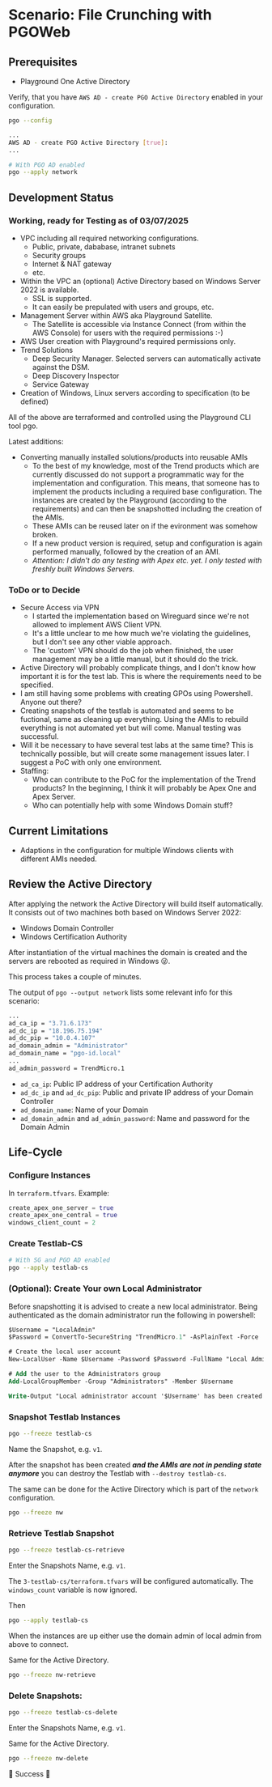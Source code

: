 # Scenario: File Crunching with PGOWeb


## Prerequisites

- Playground One Active Directory

Verify, that you have `AWS AD - create PGO Active Directory` enabled in your configuration.

```sh
pgo --config
```

```sh
...
AWS AD - create PGO Active Directory [true]: 
...
```

```sh
# With PGO AD enabled
pgo --apply network
```

## Development Status

### Working, ready for Testing as of 03/07/2025

- VPC including all required networking configurations.
  - Public, private, dababase, intranet subnets
  - Security groups
  - Internet & NAT gateway
  - etc.
- Within the VPC an (optional) Active Directory based on Windows Server 2022 is available.
  - SSL is supported.
  - It can easily be prepulated with users and groups, etc.
- Management Server within AWS aka Playground Satellite.
  - The Satellite is accessible via Instance Connect (from within the AWS Console) for users with the required permissions :-)
- AWS User creation with Playground's required permissions only.
- Trend Solutions
  - Deep Security Manager. Selected servers can automatically activate against the DSM.
  - Deep Discovery Inspector
  - Service Gateway
- Creation of Windows, Linux servers according to specification (to be defined)

All of the above are terraformed and controlled using the Playground CLI tool pgo.

Latest additions:

- Converting manually installed solutions/products into reusable AMIs
  - To the best of my knowledge, most of the Trend products which are currently discussed do not support a programmatic way for the implementation and configuration. This means, that someone has to implement the products including a required base configuration. The instances are created by the Playground (according to the requirements) and can then be snapshotted including the creation of the AMIs.
  - These AMIs can be reused later on if the evironment was somehow broken.
  - If a new product version is required, setup and configuration is again performed manually, followed by the creation of an AMI.
  - *Attention: I didn't do any testing with Apex etc. yet. I only tested with freshly built Windows Servers.*

### ToDo or to Decide

- Secure Access via VPN
  - I started the implementation based on Wireguard since we're not allowed to implement AWS Client VPN.
  - It's a little unclear to me how much we're violating the guidelines, but I don't see any other viable approach.
  - The 'custom' VPN should do the job when finished, the user management may be a little manual, but it should do the trick.
- Active Directory will probably complicate things, and I don't know how important it is for the test lab. This is where the requirements need to be specified.
- I am still having some problems with creating GPOs using Powershell. Anyone out there?
- Creating snapshots of the testlab is automated and seems to be fuctional, same as cleaning up everything. Using the AMIs to rebuild everything is not automated yet but will come. Manual testing was successful.
- Will it be necessary to have several test labs at the same time? This is technically possible, but will create some management issues later. I suggest a PoC with only one environment.
- Staffing:
  - Who can contribute to the PoC for the implementation of the Trend products? In the beginning, I think it will probably be Apex One and Apex Server.
  - Who can potentially help with some Windows Domain stuff?

## Current Limitations

- Adaptions in the configuration for multiple Windows clients with different AMIs needed.
 
## Review the Active Directory

After applying the network the Active Directory will build itself automatically. It consists out of two machines both based on Windows Server 2022:

- Windows Domain Controller 
- Windows Certification Authority

After instantiation of the virtual machines the domain is created and the servers are rebooted as required in Windows 😜.

This process takes a couple of minutes.

The output of `pgo --output network` lists some relevant info for this scenario:

```sh
...
ad_ca_ip = "3.71.6.173"
ad_dc_ip = "18.196.75.194"
ad_dc_pip = "10.0.4.107"
ad_domain_admin = "Administrator"
ad_domain_name = "pgo-id.local"
...
ad_admin_password = TrendMicro.1
```

- `ad_ca_ip`: Public IP address of your Certification Authority
- `ad_dc_ip` and `ad_dc_pip`: Public and private IP address of your Domain Controller
- `ad_domain_name`: Name of your Domain
- `ad_domain_admin` and `ad_admin_password`: Name and password for the Domain Admin

## Life-Cycle

### Configure Instances

In `terraform.tfvars`. Example:

```tf
create_apex_one_server = true
create_apex_one_central = true
windows_client_count = 2
```

### Create Testlab-CS

```sh
# With SG and PGO AD enabled
pgo --apply testlab-cs
```

### (Optional): Create Your own Local Administrator

Before snapshotting it is advised to create a new local administrator. Being authenticated as the domain administrator run the following in powershell:

```ps
$Username = "LocalAdmin"
$Password = ConvertTo-SecureString "TrendMicro.1" -AsPlainText -Force

# Create the local user account
New-LocalUser -Name $Username -Password $Password -FullName "Local Administrator" -Description "Local Admin Account"

# Add the user to the Administrators group
Add-LocalGroupMember -Group "Administrators" -Member $Username

Write-Output "Local administrator account '$Username' has been created successfully."
```

### Snapshot Testlab Instances

```sh
pgo --freeze testlab-cs
```

Name the Snapshot, e.g. `v1`.

After the snapshot has been created ***and the AMIs are not in pending state anymore*** you can destroy the Testlab with `--destroy testlab-cs`.

The same can be done for the Active Directory which is part of the `network` configuration.

```sh
pgo --freeze nw
```

### Retrieve Testlab Snapshot

```sh
pgo --freeze testlab-cs-retrieve
```

Enter the Snapshots Name, e.g. `v1`.

The `3-testlab-cs/terraform.tfvars` will be configured automatically. The `windows_count` variable is now ignored.

Then

```sh
pgo --apply testlab-cs
```

When the instances are up either use the domain admin of local admin from above to connect.

Same for the Active Directory.

```sh
pgo --freeze nw-retrieve
```

### Delete Snapshots:

```sh
pgo --freeze testlab-cs-delete
```

Enter the Snapshots Name, e.g. `v1`.

Same for the Active Directory.

```sh
pgo --freeze nw-delete
```

🎉 Success 🎉
